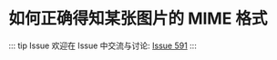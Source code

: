 # 如何正确得知某张图片的 MIME 格式



::: tip Issue 
 欢迎在 Issue 中交流与讨论: [Issue 591](https://github.com/shfshanyue/Daily-Question/issues/591) 
:::



